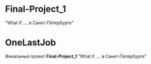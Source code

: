 # Final-Project_1
 "What if .... в Санкт-Петербурге"
 
# OneLastJob
Финальный проект
**Final-Project_1**
 "What if .... в Санкт-Петербурге"


